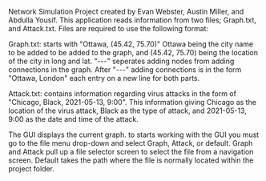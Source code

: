Network Simulation Project created by Evan Webster, Austin Miller, and Abdulla Yousif.
This application reads information from two files; Graph.txt, and Attack.txt. Files are 
required to use the following format:

Graph.txt: starts with "Ottawa, (45.42, 75.70)" Ottawa being the city name to be added to
be added to the graph, and (45.42, 75.70) being the location of the city in long and lat.
"---" seperates adding nodes from adding connections in the graph. After "---" adding 
connections is in the form "Ottawa, London" each entry on a new line for both parts.

Attack.txt: contains information regarding virus attacks in the form of "Chicago, Black, 
2021-05-13, 9:00". This information giving Chicago as the location of the virus attack, 
Black as the type of attack, and 2021-05-13, 9:00 as the date and time of the attack.

The GUI displays the current graph. to starts working with the GUI you must go to the file
menu drop-down and select Graph, Attack, or default. Graph and Attack pull up a file 
selector screen to select the file from a navigation screen. Default takes the path
where the file is normally located within the project folder. 
